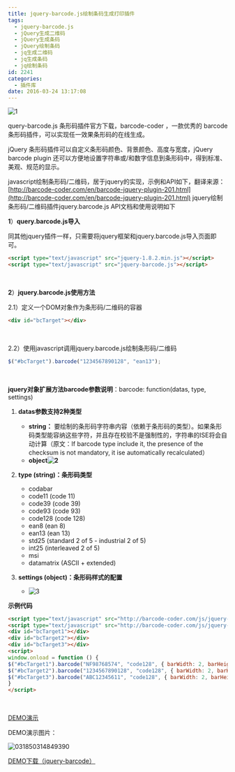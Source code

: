 ```yaml
---
title: jquery-barcode.js绘制条码生成打印插件
tags:
  - jquery-barcode.js
  - jQuery生成二维码
  - jQuery生成条码
  - jQuery绘制条码
  - jq生成二维码
  - jq生成条码
  - jq绘制条码
id: 2241
categories:
  - 插件库
date: 2016-03-24 13:17:08
---
```


![1](http://www.npm8.com/wp-content/uploads/2016/03/1-1.jpg)

query-barcode.js 条形码插件官方下载，barcode-coder ，一款优秀的 barcode 条形码插件，可以实现任一效果条形码的在线生成。

jQuery 条形码插件可以自定义条形码颜色、背景颜色、高度与宽度，jQuery barcode plugin 还可以方便地设置字符串或/和数字信息到条形码中，得到标准、美观、规范的显示。

javascript绘制条形码/二维码，居于jquery的实现，示例和API如下，翻译来源：[http://barcode-coder.com/en/barcode-jquery-plugin-201.html](http://barcode-coder.com/en/barcode-jquery-plugin-201.html)
jquery绘制条形码/二维码插件jquery.barcode.js API文档和使用说明如下

**1**）**query.barcode.js导入**

同其他jquery插件一样，只需要将jquery框架和jquery.barcode.js导入页面即可。
```html
<script type="text/javascript" src="jquery-1.8.2.min.js"></script>
<script type="text/javascript" src="jquery-barcode.js"></script>
```
&nbsp;

**2**）**jquery.barcode.js使用方法**

2.1）定义一个DOM对象作为条形码/二维码的容器
```html
<div id="bcTarget"></div>
```
&nbsp;

2.2）使用javascript调用jquery.barcode.js绘制条形码/二维码
```javascript
$("#bcTarget").barcode("1234567890128", "ean13");
```
&nbsp;

**jquery对象扩展方法barcode参数说明**：barcode: function(datas, type, settings)

1.  **datas参数支持2种类型**

    *   **string：**
    要绘制的条形码字符串内容（依赖于条形码的类型）。如果条形码类型能容纳这些字符，并且存在校验不是强制性的，字符串的ISE将会自动计算（原文：If barcode type include it, the presence of the checksum is not mandatory, it ise automatically recalculated）
    *   **object![2](http://www.npm8.com/wp-content/uploads/2016/03/2.jpg)**

2.  **type (string)：条形码类型**

    *   codabar
    *   code11 (code 11)
    *   code39 (code 39)
    *   code93 (code 93)
    *   code128 (code 128)
    *   ean8 (ean 8)
    *   ean13 (ean 13)
    *   std25 (standard 2 of 5 - industrial 2 of 5)
    *   int25 (interleaved 2 of 5)
    *   msi
    *   datamatrix (ASCII + extended)

3.  **settings (object)：条形码样式的配置**

    *   ![3](http://www.npm8.com/wp-content/uploads/2016/03/3.jpg)

**示例代码**
```html
<script type="text/javascript" src="http://barcode-coder.com/js/jquery-1.3.2.min.js"></script>
<script type="text/javascript" src="http://barcode-coder.com/js/jquery-barcode-last.min.js"></script>
<div id="bcTarget1"></div>
<div id="bcTarget2"></div>
<div id="bcTarget3"></div>
<script>
window.onload = function () {
$("#bcTarget1").barcode("NF98768574", "code128", { barWidth: 2, barHeight: 30 });
$("#bcTarget2").barcode("1234567890128", "code128", { barWidth: 2, barHeight: 30 });
$("#bcTarget3").barcode("ABC12345611", "code128", { barWidth: 2, barHeight: 30 });
}
</script>
```
&nbsp;

[DEMO演示](http://demo.grycheng.com/case/jquery-barcode/jquery-barcode.html)
&nbsp;

DEMO演示图片：

![031850314849390](http://www.npm8.com/wp-content/uploads/2016/03/031850314849390-660x107.jpg)
&nbsp;

[DEMO下载（jquery-barcode）](http://www.npm8.com/wp-content/uploads/2016/03/jquery-barcode.zip)
&nbsp;
